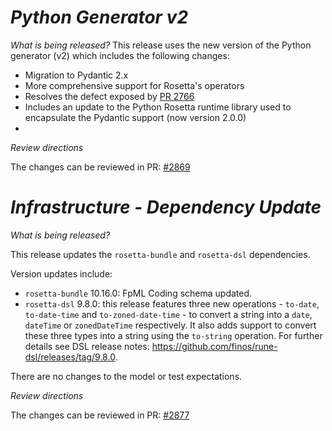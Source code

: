 # _Python Generator v2_

_What is being released?_
This release uses the new version of the Python generator (v2) which includes the following changes:

- Migration to Pydantic 2.x
- More comprehensive support for Rosetta's operators
- Resolves the defect exposed by [PR 2766](https://github.com/finos/common-domain-model/pull/2766)
- Includes an update to the Python Rosetta runtime library used to encapsulate the Pydantic support (now version 2.0.0)
- 
_Review directions_

The changes can be reviewed in PR: [#2869](https://github.com/finos/common-domain-model/pull/2869)

# _Infrastructure - Dependency Update_

_What is being released?_

This release updates the `rosetta-bundle` and `rosetta-dsl` dependencies.

Version updates include:
- `rosetta-bundle` 10.16.0: FpML Coding schema updated.
- `rosetta-dsl` 9.8.0: this release features three new operations - `to-date`, `to-date-time` and `to-zoned-date-time` - to convert a string into a `date`, `dateTime` or `zonedDateTime` respectively. It also adds support to convert these three types into a string using the `to-string` operation. For further details see DSL release notes: https://github.com/finos/rune-dsl/releases/tag/9.8.0.

There are no changes to the model or test expectations.

_Review directions_

The changes can be reviewed in PR: [#2877](https://github.com/finos/common-domain-model/pull/2877)
